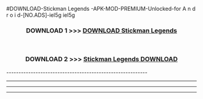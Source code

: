 #DOWNLOAD-Stickman Legends -APK-MOD-PREMIUM-Unlocked-for A n d r o i d-[NO.ADS]-iel5g iel5g 



<div align="center">

<h3>DOWNLOAD 1 >>> <a href="https://getmod2.web.app/?judul=Stickman Legends ">DOWNLOAD Stickman Legends </a></h3><br>

<h3>DOWNLOAD 2 >>> <a href="https://getmod2.web.app/?judul=Stickman Legends ">Stickman Legends  DOWNLOAD </a></h3>

</div>
----------------------------------------------------------

----------------------------------------------------------

----------------------------------------------------------

----------------------------------------------------------



